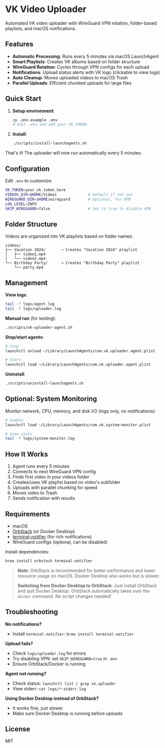 # VK Video Uploader

Automated VK video uploader with WireGuard VPN rotation, folder-based playlists, and macOS notifications.

## Features

- **Automatic Processing**: Runs every 5 minutes via macOS LaunchAgent
- **Smart Playlists**: Creates VK albums based on folder structure
- **WireGuard Rotation**: Cycles through VPN configs for each upload
- **Notifications**: Upload status alerts with VK logo (clickable to view logs)
- **Auto Cleanup**: Moves uploaded videos to macOS Trash
- **Parallel Uploads**: Efficient chunked uploads for large files

## Quick Start

1. **Setup environment**:
   ```bash
   cp .env.example .env
   # Edit .env and add your VK_TOKEN
   ```

2. **Install**:
   ```bash
   ./scripts/install-launchagents.sh
   ```

That's it! The uploader will now run automatically every 5 minutes.

## Configuration

Edit `.env` to customize:

```bash
VK_TOKEN=your_vk_token_here
VIDEOS_DIR=$HOME/Videos              # Default if not set
WIREGUARD_DIR=$HOME/wireguard        # Optional, for VPN
LOG_LEVEL=INFO
SKIP_WIREGUARD=false                 # Set to true to disable VPN
```

## Folder Structure

Videos are organized into VK playlists based on folder names:

```
videos/
├── Vacation 2024/       → Creates "Vacation 2024" playlist
│   ├── video1.mp4
│   └── video2.mp4
└── Birthday Party/      → Creates "Birthday Party" playlist
    └── party.mp4
```

## Management

**View logs**:
```bash
tail -f logs/agent.log
tail -f logs/uploader.log
```

**Manual run** (for testing):
```bash
./scripts/vk-uploader-agent.sh
```

**Stop/start agents**:
```bash
# Stop
launchctl unload ~/Library/LaunchAgents/com.vk.uploader.agent.plist

# Start
launchctl load ~/Library/LaunchAgents/com.vk.uploader.agent.plist
```

**Uninstall**:
```bash
./scripts/uninstall-launchagents.sh
```

## Optional: System Monitoring

Monitor network, CPU, memory, and disk I/O (logs only, no notifications):

```bash
# Enable
launchctl load ~/Library/LaunchAgents/com.vk.system-monitor.plist

# View stats
tail -f logs/system-monitor.log
```

## How It Works

1. Agent runs every 5 minutes
2. Connects to next WireGuard VPN config
3. Finds first video in your videos folder
4. Creates/uses VK playlist based on video's subfolder
5. Uploads with parallel chunking for speed
6. Moves video to Trash
7. Sends notification with results

## Requirements

- macOS
- [OrbStack](https://orbstack.dev/) (or Docker Desktop)
- [terminal-notifier](https://github.com/julienXX/terminal-notifier) (for rich notifications)
- WireGuard configs (optional, can be disabled)

Install dependencies:
```bash
brew install orbstack terminal-notifier
```

> **Note**: OrbStack is recommended for better performance and lower resource usage on macOS. Docker Desktop also works but is slower.
>
> **Switching from Docker Desktop to OrbStack**: Just install OrbStack and quit Docker Desktop. OrbStack automatically takes over the `docker` command. No script changes needed!

## Troubleshooting

**No notifications?**
- Install `terminal-notifier`: `brew install terminal-notifier`

**Upload fails?**
- Check `logs/uploader.log` for errors
- Try disabling VPN: set `SKIP_WIREGUARD=true` in `.env`
- Ensure OrbStack/Docker is running

**Agent not running?**
- Check status: `launchctl list | grep vk.uploader`
- View stderr: `cat logs/*-stderr.log`

**Using Docker Desktop instead of OrbStack?**
- It works fine, just slower
- Make sure Docker Desktop is running before uploads

## License

MIT
